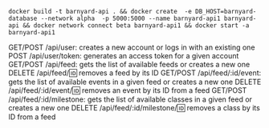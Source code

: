 `docker build -t barnyard-api . && docker create  -e DB_HOST=barnyard-database --network alpha  -p 5000:5000 --name barnyard-api1 barnyard-api && docker network connect beta barnyard-api1 && docker start -a barnyard-api1`




GET/POST /api/user: creates a new account or logs in with an existing one
POST /api/user/token: generates an access token for a given account
GET/POST /api/feed: gets the list of available feeds or creates a new one
DELETE /api/feed/:id: removes a feed by its ID
GET/POST /api/feed/:id/event: gets the list of available events in a given feed or creates a new one
DELETE /api/feed/:id/event/:id: removes an event by its ID from a feed
GET/POST /api/feed/:id/milestone: gets the list of available classes in a given feed or creates a new one
DELETE /api/feed/:id/milestone/:id: removes a class by its ID from a feed